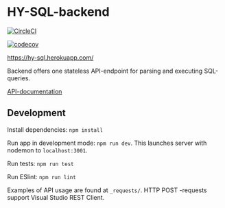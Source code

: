 # HY-SQL-backend

[![CircleCI](https://circleci.com/gh/hy-sql/hy-sql-backend.svg?style=svg)](https://circleci.com/gh/hy-sql/hy-sql-backend)

[![codecov](https://codecov.io/gh/hy-sql/hy-sql-backend/branch/master/graph/badge.svg)](https://codecov.io/gh/hy-sql/hy-sql-backend)

https://hy-sql.herokuapp.com/

Backend offers one stateless API-endpoint for parsing and executing SQL-queries.

[API-documentation](https://github.com/hy-sql/project-info/blob/master/documents/rest-api.md)

## Development

Install dependencies: `npm install`

Run app in development mode: `npm run dev`. This launches server with nodemon to `localhost:3001`.

Run tests: `npm run test`

Run ESlint: `npm run lint`

Examples of API usage are found at `_requests/`. HTTP POST -requests support Visual Studio REST Client.
